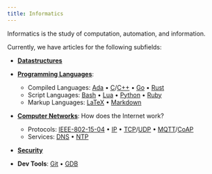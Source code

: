 ```yaml
---
title: Informatics
---
```


Informatics is the study of computation, automation, and information. 

Currently, we have articles for the following subfields:

* [**Datastructures**](/datastructures)

* [**Programming Languages**](/languages): 
	* Compiled Languages: [Ada](/ada) • [C](/c)/[C++](/cpp) • [Go](/go) • [Rust](/rust)
	* Script Languages: [Bash](/bash) • [Lua](/lua) • [Python](/python) • [Ruby](/ruby)
	* Markup Languages: [LaTeX](/latex) • [Markdown](/markdown)

* [**Computer Networks**](/network): How does the Internet work?
	* Protocols:  [IEEE-802-15-04](/ieee-802-15-04) • [IP](/ip) • [TCP](/tcp)/[UDP](/udp) • [MQTT](/mqtt)/[CoAP](/coap)
	* Services: [DNS](/dns) • [NTP](/ntp)

* [**Security**](/security)
* **Dev Tools**:  [Git](/git) • [GDB](/gdb)


